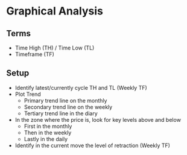 # Graphical Analysis

## Terms

- Time High (TH) / Time Low (TL)
- Timeframe (TF)

## Setup

- Identify latest/currently cycle TH and TL (Weekly TF)
- Plot Trend
  - Primary trend line on the monthly
  - Secondary trend line on the weekly
  - Tertiary trend line in the diary
- In the zone where the price is, look for key levels above and below
  - First in the monthly
  - Then in the weekly
  - Lastly in the daily
- Identify in the current move the level of retraction (Weekly TF)
